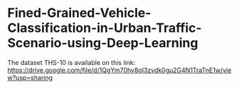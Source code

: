 # Fined-Grained-Vehicle-Classification-in-Urban-Traffic-Scenario-using-Deep-Learning
The dataset THS-10 is available on this link: https://drive.google.com/file/d/1QgYm70hy8qI3zvdk0gu2G4N1TraTnE1w/view?usp=sharing
